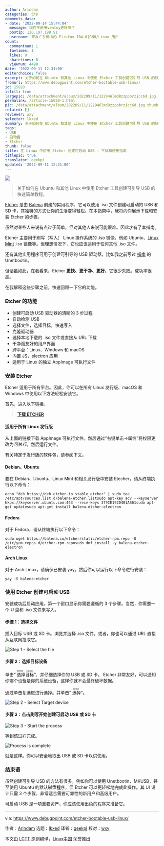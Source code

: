 ```yaml
---
author: Arindam
categories: 分享
comments_data:
- date: '2022-09-14 15:44:04'
  message: 现在不是用ventoy更好吗？
  postip: 120.197.198.91
  username: 来自广东佛山的 Firefox 104.0|GNU/Linux 用户
count:
  commentnum: 1
  favtimes: 1
  likes: 0
  sharetimes: 0
  viewnum: 4498
date: '2022-09-11 12:31:00'
editorchoice: false
excerpt: 关于如何在 Ubuntu 和其他 Linux 中使用 Etcher 工具创建可引导 USB 的快速简单教程。
fromurl: https://www.debugpoint.com/etcher-bootable-usb-linux/
id: 15020
islctt: true
largepic: /data/attachment/album/202209/11/122946lmd8zzppbrzjcc6d.jpg
permalink: /article-15020-1.html
pic: /data/attachment/album/202209/11/122946lmd8zzppbrzjcc6d.jpg.thumb.jpg
related: []
reviewer: wxy
selector: lkxed
summary: 关于如何在 Ubuntu 和其他 Linux 中使用 Etcher 工具创建可引导 USB 的快速简单教程。
tags:
- USB
- 启动盘
- Etcher
thumb: false
title: 在 Linux 中使用 Etcher 创建可启动 USB – 下载和使用指南
titlepic: true
translator: geekpi
updated: '2022-09-11 12:31:00'
---
```


![](/data/attachment/album/202209/11/122946lmd8zzppbrzjcc6d.jpg)



> 
> 关于如何在 Ubuntu 和其他 Linux 中使用 Etcher 工具创建可引导 USB 的快速简单教程。
> 
> 
> 


[Etcher](https://www.balena.io/etcher/) 是由 [Balena](https://www.balena.io/) 创建的实用程序，它可以使用 .iso 文件创建可启动的 USB 和 SD 卡，其独特的方式让你的生活变得轻松。在本指南中，我将向你展示下载和安装 Etcher 的步骤。


虽然对某些人来说有点过于简单，但对其他人来说可能很难。因此才有了本指南。


Etcher 主要用于刷写（写入） Linux 操作系统的 .iso 镜像，例如 Ubuntu、[Linux Mint](https://www.debugpoint.com/linux-mint/) .iso 镜像等。但理想情况下，它也应该适用于任何其他 .iso 文件。


还有其他实用程序可用于创建可引导的 USB 驱动器，比如我之前写过 [指南](https://www.debugpoint.com/2015/05/how-to-create-a-bootable-usb-drive-in-ubuntu/) 的 Unetbootin。


但话虽如此，在我看来，Etcher **更快、更干净、更好**。它很少失败。成功率很高。


在我解释这些步骤之前，快速回顾一下它的功能。


### Etcher 的功能


* 创建可启动 USB 驱动器的清晰的 3 步过程
* 自动检测 USB
* 选择文件，选择目标，快速写入
* 克隆驱动器
* 选择本地下载的 .iso 文件或直接从 URL 下载
* 干净而友好的用户界面
* 跨平台：Linux、Windows 和 macOS
* 内置 JS，electron 应用
* 适用于 Linux 的独立 AppImage 可执行文件


### 安装 Etcher


Etcher 适用于所有平台。因此，你可以在所有 Linux 发行版、macOS 和 Windows 中使用以下方法轻松安装它。


首先，进入以下链接。



> 
> **[下载 ETCHER](https://github.com/balena-io/etcher/releases)**
> 
> 
> 


#### 适用于所有 Linux 发行版


从上面的链接下载 AppImage 可执行文件。然后通过“右键单击->属性”将权限更改为*可执行*。然后运行文件。


有关特定于发行版的软件包，请参阅下文。


#### Debian、Ubuntu


要在 Debian、Ubuntu、Linux Mint 和相关发行版中安装 Etecher，请从终端执行以下命令：



```
echo "deb https://deb.etcher.io stable etcher" | sudo tee /etc/apt/sources.list.d/balena-etcher.listsudo apt-key adv --keyserver hkps://keyserver.ubuntu.com:443 --recv-keys 379CE192D401AB61sudo apt-get updatesudo apt-get install balena-etcher-electron

```

#### Fedora


对于 Fedora，请从终端执行以下命令：



```
sudo wget https://balena.io/etcher/static/etcher-rpm.repo -O /etc/yum.repos.d/etcher-rpm.reposudo dnf install -y balena-etcher-electron

```

#### Arch Linux


对于 Arch Linux，请确保已安装 yay。然后你可以运行以下命令进行安装：



```
yay -S balena-etcher

```

### 使用 Etcher 创建可启动 USB


安装成功后启动应用。第一个窗口显示你需要遵循的 3 个步骤。当然，你需要一个 U 盘和 .iso 文件来写入。


#### 步骤 1：选择文件


插入目标 USB 或 SD 卡。浏览并选择 .iso 文件。或者，你也可以通过 URL 直接从互联网拉取它。


![Step 1 - Select the file](/data/attachment/album/202209/11/123150nbix4bn1x9sas1f1.jpg)


#### 步骤 2：选择目标设备


单击“<ruby> 选择目标 <rt>  Select Target </rt></ruby>”，并仔细选择你的 USB 或 SD 卡。 Etcher 非常友好，可以通知你哪个设备是你的系统设备，这样你就不会最终破坏数据。


通过单击复选框进行选择。并单击“<ruby> 选择 <rt>  Select </rt></ruby>”。


![Step 2 - Select Target device](/data/attachment/album/202209/11/123150knj7u7w69ccu6olj.jpg)


#### 步骤 3：点击刷写开始创建可启动 USB 或 SD 卡


![Step 3 - Start the process](/data/attachment/album/202209/11/123150vmgkt5fczmkom5z1.jpg)


等到该过程完成。


![Process is complete](/data/attachment/album/202209/11/123150hbxsberiegqllbaz.jpg)


就是这样。你可以安全地取出 USB 或 SD 卡以供使用。


### 结束语


虽然创建可引导 USB 的方法有很多，例如你可以使用 Unetbootin、MKUSB，甚至使用 Ubuntu 的默认磁盘程序，但 Etcher 可以更轻松地完成此操作。其 UI 设计只需 3 个步骤，非常适合需要可靠性的新用户和高级用户。


可启动 USB 是一项重要资产，你应该使用出色的程序来准备它。




---


via: <https://www.debugpoint.com/etcher-bootable-usb-linux/>


作者：[Arindam](https://www.debugpoint.com/author/admin1/) 选题：[lkxed](https://github.com/lkxed) 译者：[geekpi](https://github.com/geekpi) 校对：[wxy](https://github.com/wxy)


本文由 [LCTT](https://github.com/LCTT/TranslateProject) 原创编译，[Linux中国](https://linux.cn/) 荣誉推出